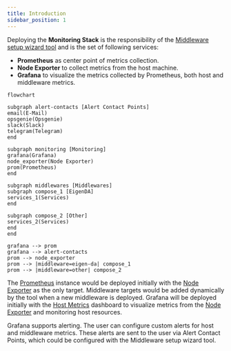 ```yaml
---
title: Introduction
sidebar_position: 1
---
```


Deploying the **Monitoring Stack** is the responsibility of the [Middleware setup wizard tool](../wizard/intro) and is the set of following services:

- **Prometheus** as center point of metrics collection.
- **Node Exporter** to collect metrics from the host machine.
- **Grafana** to visualize the metrics collected by Prometheus, both host and middleware metrics.

```mermaid
flowchart

subgraph alert-contacts [Alert Contact Points]
email(E-Mail)
opsgenie(Opsgenie)
slack(Slack)
telegram(Telegram)
end

subgraph monitoring [Monitoring]
grafana(Grafana)
node_exporter(Node Exporter)
prom(Prometheus)
end

subgraph middlewares [Middlewares]
subgraph compose_1 [EigenDA]
services_1(Services)
end

subgraph compose_2 [Other]
services_2(Services)
end
end

grafana --> prom
grafana --> alert-contacts
prom --> node_exporter
prom --> |middleware=eigen-da| compose_1
prom --> |middleware=other| compose_2
```

The [Prometheus](/docs/monitoring/prometheus) instance would be deployed initially with the [Node Exporter](/docs/monitoring/node-exporter) as the only target. Middleware targets would be added dynamically by the tool when a new middleware is deployed. Grafana will be deployed initially with the [Host Metrics](/docs/monitoring/grafana#host-metrics) dashboard to visualize metrics from the [Node Exporter](/docs/monitoring/node-exporter) and monitoring host resources.

Grafana supports alerting. The user can configure custom alerts for host and middleware metrics. These alerts are sent to the user via Alert Contact Points, which could be configured with the Middleware setup wizard tool.

